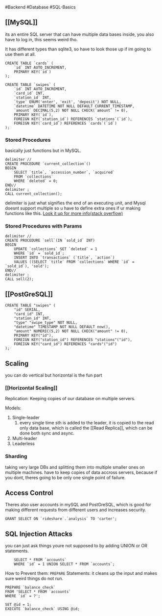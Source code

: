 #Backend #Database #SQL-Basics 
## [[MySQL]]

its an entire SQL server that can have multiple data bases inside, you also have to log in, this seems weird tho.

It has different types than sqlite3, so have to look those up if im going to use them at all. 

``` mysql
CREATE TABLE `cards` (
    `id` INT AUTO_INCREMENT,
    PRIMARY KEY(`id`)
);
```


``` mysql
CREATE TABLE `swipes` (
    `id` INT AUTO_INCREMENT,
    `card_id` INT,
    `station_id` INT,
    `type` ENUM('enter', 'exit', 'deposit') NOT NULL,
    `datetime` DATETIME NOT NULL DEFAULT CURRENT_TIMESTAMP,
    `amount` DECIMAL(5,2) NOT NULL CHECK(`amount` != 0),
    PRIMARY KEY(`id`),
    FOREIGN KEY(`station_id`) REFERENCES `stations`(`id`),
    FOREIGN KEY(`card_id`) REFERENCES `cards`(`id`)
);
```

### Stored Procedures

basically just functions but in MySQL. 

``` Mysql
delimiter //
CREATE PROCEDURE `current_collection`()
BEGIN
    SELECT `title`, `accession_number`, `acquired` 
    FROM `collections` 
    WHERE `deleted` = 0;
END//
delimiter ;
CALL current_collection();
```
delimiter is just what signifies the end of an executing unit, and Mysql doesnt support multiple so u have to define extra ones if ur making functions like this. [Look it up for more info(stack overflow)](https://stackoverflow.com/questions/10259504/delimiters-in-mysql) 

### Stored Procedures with Params

``` mysql
delimiter //
CREATE PROCEDURE `sell`(IN `sold_id` INT)
BEGIN
    UPDATE `collections` SET `deleted` = 1 
    WHERE `id` = `sold_id`;
    INSERT INTO `transactions` (`title`, `action`)
    VALUES ((SELECT `title` FROM `collections` WHERE `id` = `sold_id`), 'sold');
END//
delimiter ;
CALL sell(2);
```
## [[PostGreSQL]]

``` postgresql
CREATE TABLE "swipes" (
    "id" SERIAL,
    "card_id" INT,
    "station_id" INT,
    "type" "swipe_type" NOT NULL,
    "datetime" TIMESTAMP NOT NULL DEFAULT now(),
    "amount" NUMERIC(5,2) NOT NULL CHECK("amount" != 0),
    PRIMARY KEY("id"),
    FOREIGN KEY("station_id") REFERENCES "stations"("id"),
    FOREIGN KEY("card_id") REFERENCES "cards"("id")
);
```

## Scaling

you can do vertical but horizontal is the fun part

### [[Horizontal Scaling]]
Replication: Keeping copies of our database on multiple servers. 

Models:
1. Single-leader
	1. every single time sth is added to the leader, it is copied to the read only data base, which is called the [[Read Replica]], which can be done both sync and async. 
2. Multi-leader
3. Leaderless

### Sharding
taking very large DBs and splitting them into multiple smaller ones on multiple machines. 
have to keep copies of data accross servers, because if you dont, theres going to be only one single point of failure.

## Access Control
Theres also user accounts in mySQL and PostGreSQL, which is good for making different requests from different users and increases security. 
``` mysql
GRANT SELECT ON `rideshare`.`analysis` TO 'carter';
```

## SQL Injection Attacks
you can just ask things youre not supposed to by adding UNION or OR statements.
```
    SELECT * FROM `accounts`
    WHERE `id` = 1 UNION SELECT * FROM `accounts`;
```

How to Prevent them:
`PREPARE` Statements: it cleans up the input and makes sure weird things do not run. 
```mysql
PREPARE `balance_check`
FROM 'SELECT * FROM `accounts`
WHERE `id` = ?';

SET @id = 1;
EXECUTE `balance_check` USING @id;
```
